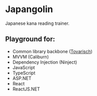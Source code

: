 # Japangolin
Japanese kana reading trainer.

## Playground for:
- Common library backbone ([Tovarisch](https://gitlab.com/Wacton/Tovarisch))
- MVVM (Caliburn)
- Dependency Injection (Ninject)
- JavaScript
- TypeScript
- ASP.NET
- React
- ReactJS.NET